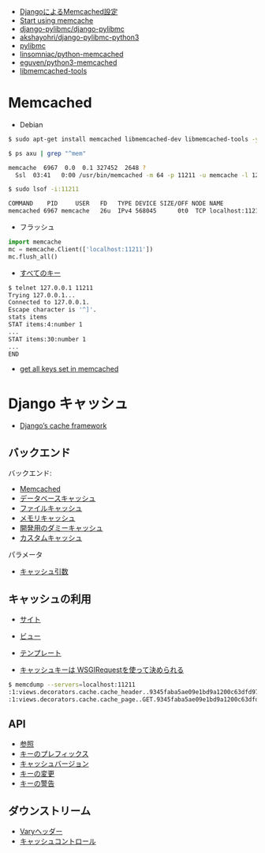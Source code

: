 - [DjangoによるMemcached設定](http://qiita.com/pollseed/items/154303e9b539e6b245a2)
- [Start using memcache](https://devcenter.heroku.com/articles/django-memcache#start-using-memcache)
- [django-pylibmc/django-pylibmc](https://github.com/django-pylibmc/django-pylibmc)
- [akshayohri/django-pylibmc-python3](https://github.com/akshayohri/django-pylibmc-python3)
- [pylibmc](http://sendapatch.se/projects/pylibmc/#)
- [linsomniac/python-memcached](https://github.com/linsomniac/python-memcached)
- [eguven/python3-memcached](https://github.com/eguven/python3-memcached)
- [libmemcached-tools](https://packages.debian.org/sid/utils/libmemcached-tools)

# Memcached

- Debian

~~~bash
$ sudo apt-get install memcached libmemcached-dev libmemcached-tools -y

$ ps axu | grep "^mem"

memcache  6967  0.0  0.1 327452  2648 ?        
  Ssl  03:41   0:00 /usr/bin/memcached -m 64 -p 11211 -u memcache -l 127.0.0.1

$ sudo lsof -i:11211

COMMAND    PID     USER   FD   TYPE DEVICE SIZE/OFF NODE NAME
memcached 6967 memcache   26u  IPv4 568045      0t0  TCP localhost:11211 (LISTEN)  
~~~

- フラッシュ

~~~py
import memcache                          
mc = memcache.Client(['localhost:11211'])
mc.flush_all()
~~~

- [すべてのキー](http://www.darkcoding.net/software/memcached-list-all-keys/)

~~~bash
$ telnet 127.0.0.1 11211
Trying 127.0.0.1...
Connected to 127.0.0.1.
Escape character is '^]'.
stats items
STAT items:4:number 1
...
STAT items:30:number 1
...
END
~~~

- [get all keys set in memcached](http://stackoverflow.com/questions/19560150/get-all-keys-set-in-memcached)


# Django キャッシュ

- [Django’s cache framework](https://docs.djangoproject.com/en/dev/topics/cache/)

## バックエンド

バックエンド:

- [Memcached](https://docs.djangoproject.com/en/dev/topics/cache/#memcached)
- [データベースキャッシュ](https://docs.djangoproject.com/en/dev/topics/cache/#database-caching)
- [ファイルキャッシュ](https://docs.djangoproject.com/en/dev/topics/cache/#filesystem-caching)
- [メモリキャッシュ](https://docs.djangoproject.com/en/dev/topics/cache/#local-memory-caching)
- [開発用のダミーキャッシュ](https://docs.djangoproject.com/en/dev/topics/cache/#dummy-caching-for-development)
- [カスタムキャッシュ](https://docs.djangoproject.com/en/dev/topics/cache/#using-a-custom-cache-backend)

パラメータ

- [キャッシュ引数](https://docs.djangoproject.com/en/dev/topics/cache/#cache-arguments)

## キャッシュの利用

- [サイト](https://docs.djangoproject.com/en/dev/topics/cache/#the-per-site-cache)
- [ビュー](https://docs.djangoproject.com/en/dev/topics/cache/#the-per-view-cache)
- [テンプレート](https://docs.djangoproject.com/en/dev/topics/cache/#template-fragment-caching)


- [キャッシュキーは WSGIRequestを使って決められる](https://github.com/hdknr/annotated-django/commit/d66b4c03cfc2078ff2f28103734f74e846084409)

~~~bash
$ memcdump --servers=localhost:11211
:1:views.decorators.cache.cache_header..9345faba5ae09e1bd9a1200c63dfd976.ja.Asia/Tokyo
:1:views.decorators.cache.cache_page..GET.9345faba5ae09e1bd9a1200c63dfd976.d41d8cd98f00b204e9800998ecf8427e.ja.Asia/Tokyo
~~~

## API

- [参照](https://docs.djangoproject.com/en/dev/topics/cache/#the-low-level-cache-api)
- [キーのプレフィックス](https://docs.djangoproject.com/en/dev/topics/cache/#cache-key-prefixing)
- [キャッシュバージョン](https://docs.djangoproject.com/en/dev/topics/cache/#cache-versioning)
- [キーの変更](https://docs.djangoproject.com/en/dev/topics/cache/#cache-key-transformation)
- [キーの警告](https://docs.djangoproject.com/en/dev/topics/cache/#cache-key-warnings)


## ダウンストリーム

- [Varyヘッダー](https://docs.djangoproject.com/en/dev/topics/cache/#using-vary-headers)
- [キャッシュコントロール](https://docs.djangoproject.com/en/dev/topics/cache/#controlling-cache-using-other-headers)

